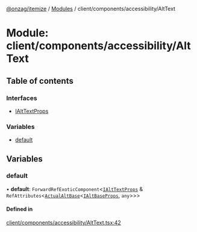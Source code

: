 [@onzag/itemize](../README.md) / [Modules](../modules.md) / client/components/accessibility/AltText

# Module: client/components/accessibility/AltText

## Table of contents

### Interfaces

- [IAltTextProps](../interfaces/client_components_accessibility_AltText.IAltTextProps.md)

### Variables

- [default](client_components_accessibility_AltText.md#default)

## Variables

### default

• **default**: `ForwardRefExoticComponent`<[`IAltTextProps`](../interfaces/client_components_accessibility_AltText.IAltTextProps.md) & `RefAttributes`<[`ActualAltBase`](../classes/client_components_accessibility_AltReactioner.ActualAltBase.md)<[`IAltBaseProps`](../interfaces/client_components_accessibility_AltReactioner.IAltBaseProps.md), `any`\>\>\>

#### Defined in

[client/components/accessibility/AltText.tsx:42](https://github.com/onzag/itemize/blob/f2db74a5/client/components/accessibility/AltText.tsx#L42)
